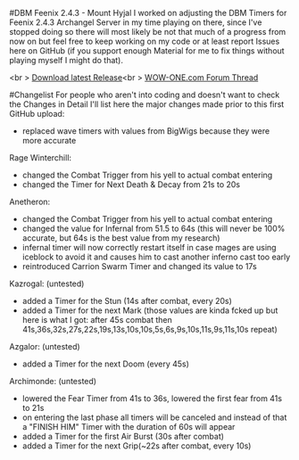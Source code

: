 #DBM Feenix 2.4.3 - Mount Hyjal
I worked on adjusting the DBM Timers for Feenix 2.4.3 Archangel Server in my time playing on there, since I've stopped doing so there will most likely be not that much of a progress from now on but feel free to keep working on my code or at least report Issues here on GitHub (if you support enough Material for me to fix things without playing myself I might do that).

<br \>
<a href="https://github.com/MOUZU/DBM-Feenix-2.4.3---Hyjal/releases">Download latest Release</a><br \>
<a href="http://www.wow-one.com/forum/topic/94594-243-dbm-adjusted-for-feenix/">WOW-ONE.com Forum Thread</a>

#Changelist
For people who aren't into coding and doesn't want to check the Changes in Detail I'll list here the major changes made prior to this first GitHub upload:

- replaced wave timers with values from BigWigs because they were more accurate

Rage Winterchill:
- changed the Combat Trigger from his yell to actual combat entering
- changed the Timer for Next Death & Decay from 21s to 20s

Anetheron:
- changed the Combat Trigger from his yell to actual combat entering
- changed the value for Infernal from 51.5 to 64s (this will never be 100% accurate, but 64s is the best value from my research)
- infernal timer will now correctly restart itself in case mages are using iceblock to avoid it and causes him to cast another inferno cast too early
- reintroduced Carrion Swarm Timer and changed its value to 17s

Kazrogal: (untested)
- added a Timer for the Stun (14s after combat, every 20s)
- added a Timer for the next Mark (those values are kinda fcked up but here is what I got: after 45s combat then 41s,36s,32s,27s,22s,19s,13s,10s,10s,5s,6s,9s,10s,11s,9s,11s,10s repeat)

Azgalor: (untested)
- added a Timer for the next Doom (every 45s)

Archimonde: (untested)
- lowered the Fear Timer from 41s to 36s, lowered the first fear from 41s to 21s
- on entering the last phase all timers will be canceled and instead of that a "FINISH HIM" Timer with the duration of 60s will appear
- added a Timer for the first Air Burst (30s after combat)
- added a Timer for the next Grip(~22s after combat, every 10s)
